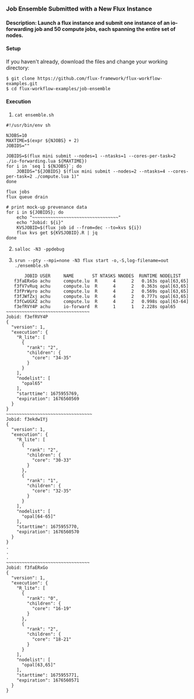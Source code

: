 ### Job Ensemble Submitted with a New Flux Instance

#### Description: Launch a flux instance and submit one instance of an io-forwarding job and 50 compute jobs, each spanning the entire set of nodes.

#### Setup

If you haven't already, download the files and change your working directory:

```
$ git clone https://github.com/flux-framework/flux-workflow-examples.git
$ cd flux-workflow-examples/job-ensemble
```

#### Execution

1. `cat ensemble.sh`

```
#!/usr/bin/env sh

NJOBS=10
MAXTIME=$(expr ${NJOBS} + 2)
JOBIDS=""

JOBIDS=$(flux mini submit --nodes=1 --ntasks=1 --cores-per-task=2 ./io-forwarding.lua ${MAXTIME})
for i in `seq 1 ${NJOBS}`; do
    JOBIDS="${JOBIDS} $(flux mini submit --nodes=2 --ntasks=4 --cores-per-task=2 ./compute.lua 1)"
done

flux jobs
flux queue drain

# print mock-up prevenance data
for i in ${JOBIDS}; do
    echo "~~~~~~~~~~~~~~~~~~~~~~~~~~~~~~~~~"
    echo "Jobid: ${i}"
    KVSJOBID=$(flux job id --from=dec --to=kvs ${i})
    flux kvs get ${KVSJOBID}.R | jq
done
```

2. `salloc -N3 -ppdebug`

3. `srun --pty --mpi=none -N3 flux start -o,-S,log-filename=out ./ensemble.sh`

```
       JOBID USER     NAME       ST NTASKS NNODES  RUNTIME NODELIST
   f3faERxGo achu     compute.lu  R      4      2   0.163s opal[63,65]
   f3fV7vRuq achu     compute.lu  R      4      2   0.363s opal[63,65]
   f3fPrWyro achu     compute.lu  R      4      2   0.569s opal[63,65]
   f3fJWfZxj achu     compute.lu  R      4      2   0.777s opal[63,65]
   f3fCwUGXZ achu     compute.lu  R      4      2   0.998s opal[63-64]
   f3efRVY4P achu     io-forward  R      1      1   2.228s opal65
~~~~~~~~~~~~~~~~~~~~~~~~~~~~~~~~
Jobid: f3efRVY4P
{
  "version": 1,
  "execution": {
    "R_lite": [
      {
        "rank": "2",
        "children": {
          "core": "34-35"
        }
      }
    ],
    "nodelist": [
      "opal65"
    ],
    "starttime": 1675955769,
    "expiration": 1676560569
  }
}
~~~~~~~~~~~~~~~~~~~~~~~~~~~~~~~~~
Jobid: f3ekdw1Yj
{
  "version": 1,
  "execution": {
    "R_lite": [
      {
        "rank": "2",
        "children": {
          "core": "30-33"
        }
      },
      {
        "rank": "1",
        "children": {
          "core": "32-35"
        }
      }
    ],
    "nodelist": [
      "opal[64-65]"
    ],
    "starttime": 1675955770,
    "expiration": 1676560570
  }
}
.
.
.
~~~~~~~~~~~~~~~~~~~~~~~~~~~~~~~~
Jobid: f3faERxGo
{
  "version": 1,
  "execution": {
    "R_lite": [
      {
        "rank": "0",
        "children": {
          "core": "16-19"
        }
      },
      {
        "rank": "2",
        "children": {
          "core": "18-21"
        }
      }
    ],
    "nodelist": [
      "opal[63,65]"
    ],
    "starttime": 1675955771,
    "expiration": 1676560571
  }
}

```
